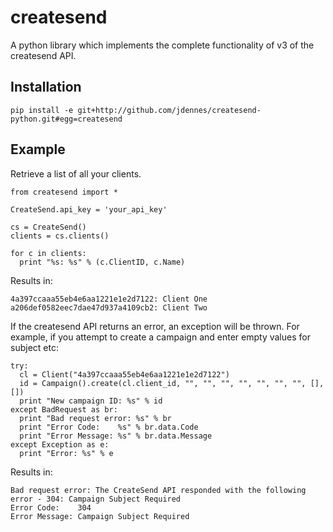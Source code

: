 # createsend

A python library which implements the complete functionality of v3 of the createsend API.

## Installation

    pip install -e git+http://github.com/jdennes/createsend-python.git#egg=createsend

## Example

Retrieve a list of all your clients.

    from createsend import *
    
    CreateSend.api_key = 'your_api_key'

    cs = CreateSend()
    clients = cs.clients()
    
    for c in clients:
      print "%s: %s" % (c.ClientID, c.Name)

Results in:

    4a397ccaaa55eb4e6aa1221e1e2d7122: Client One
    a206def0582eec7dae47d937a4109cb2: Client Two

If the createsend API returns an error, an exception will be thrown. For example, if you attempt to create a campaign and enter empty values for subject etc:

    try:
      cl = Client("4a397ccaaa55eb4e6aa1221e1e2d7122")
      id = Campaign().create(cl.client_id, "", "", "", "", "", "", "", [], [])
      print "New campaign ID: %s" % id
    except BadRequest as br:
      print "Bad request error: %s" % br
      print "Error Code:    %s" % br.data.Code
      print "Error Message: %s" % br.data.Message
    except Exception as e:
      print "Error: %s" % e

Results in:

    Bad request error: The CreateSend API responded with the following error - 304: Campaign Subject Required
    Error Code:    304
    Error Message: Campaign Subject Required
